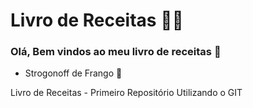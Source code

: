 # Livro de Receitas :man_cook:

### Olá, Bem vindos ao meu livro de receitas :meat_on_bone:

* Strogonoff de Frango :chicken:

  
Livro de Receitas - Primeiro Repositório Utilizando o GIT
